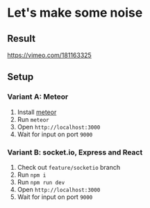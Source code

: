 # Let's make some noise

## Result

https://vimeo.com/181163325

## Setup

### Variant A: Meteor

1. Install [meteor](https://www.meteor.com/)
2. Run `meteor`
3. Open `http://localhost:3000`
4. Wait for input on port `9000`

### Variant B: socket.io, Express and React

1. Check out `feature/socketio` branch
2. Run `npm i`
3. Run `npm run dev`
4. Open `http://localhost:3000`
5. Wait for input on port `9000`